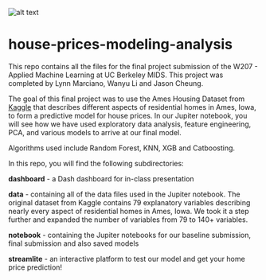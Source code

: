![alt text](https://www.google.com/url?sa=i&url=https%3A%2F%2Ftowardsdatascience.com%2Fmachine-learning-predicting-house-prices-with-regression-2388bb876a6f&psig=AOvVaw34Hbd4tXtKMoJ7796QRcOE&ust=1638845065842000&source=images&cd=vfe&ved=0CAsQjRxqFwoTCNje1O2TzvQCFQAAAAAdAAAAABAD)

# house-prices-modeling-analysis

This repo contains all the files for the final project submission of the W207 - Applied Machine Learning at UC Berkeley MIDS. 
This project was completed by Lynn Marciano, Wanyu Li and Jason Cheung.

The goal of this final project was to use the Ames Housing Dataset from [Kaggle](https://www.kaggle.com/c/house-prices-advanced-regression-techniques) that describes different aspects of residential homes in Ames, Iowa, to form a predictive model for house prices.  In our Jupiter notebook, you will see how we have used exploratory data analysis, feature engineering, PCA, and various models to arrive at our final model. 

Algorithms used include Random Forest, KNN, XGB and Catboosting.

In this repo, you will find the following subdirectories:

**dashboard** - a Dash dashboard for in-class presentation

**data** - containing all of the data files used in the Jupiter notebook.  The original dataset from Kaggle contains 79 explanatory variables describing nearly every aspect of residential homes in Ames, Iowa. We took it a step further and expanded the number of variables from 79 to 140+ variables. 

**notebook** - containing the Jupiter notebooks for our baseline submission, final submission and also saved models

**streamlite** - an interactive platform to test our model and get your home price prediction!
